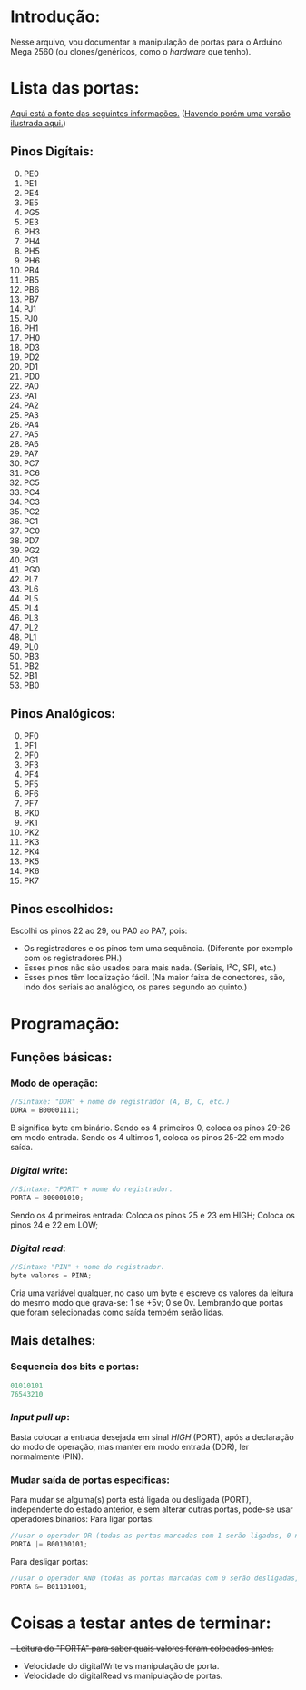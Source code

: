 # Introdução:
Nesse arquivo, vou documentar a manipulação de portas para o Arduino Mega 2560 (ou clones/genéricos, como o *hardware* que tenho).
# Lista das portas:
[Aqui está a fonte das seguintes informações.](https://docs.arduino.cc/hacking/hardware/PinMapping2560) ([Havendo porém uma versão ilustrada aqui.](https://web.archive.org/web/20171005020517/http://www.pighixxx.com/test/portfolio-items/mega/))
## Pinos Digítais:
0. PE0
1. PE1
2. PE4
3. PE5
4. PG5
5. PE3
6. PH3
7. PH4
8. PH5
9. PH6
10. PB4
11. PB5
12. PB6
13. PB7
14. PJ1
15. PJ0
16. PH1
17. PH0
18. PD3
19. PD2
20. PD1
21. PD0
22. PA0
23. PA1
24. PA2
25. PA3
26. PA4
27. PA5
28. PA6
29. PA7
30. PC7
31. PC6
32. PC5
33. PC4
34. PC3
35. PC2
36. PC1
37. PC0
38. PD7
39. PG2
40. PG1
41. PG0
42. PL7
43. PL6
44. PL5
45. PL4
46. PL3
47. PL2
48. PL1
49. PL0
50. PB3
51. PB2
52. PB1
53. PB0
## Pinos Analógicos:
0. PF0
1. PF1
2. PF0
3. PF3
4. PF4
5. PF5
6. PF6
7. PF7
8. PK0
9. PK1
10. PK2
11. PK3
12. PK4
13. PK5
14. PK6
15. PK7
## Pinos escolhidos:
Escolhi os pinos 22 ao 29, ou PA0 ao PA7, pois:
- Os registradores e os pinos tem uma sequência. (Diferente por exemplo com os registradores PH.)
- Esses pinos não são usados para mais nada. (Seriais, I²C, SPI, etc.)
- Esses pinos têm localização fácil. (Na maior faixa de conectores, são, indo dos seriais ao analógico, os pares segundo ao quinto.)
# Programação:
## Funções básicas:
### Modo de operação:
```cpp
//Sintaxe: "DDR" + nome do registrador (A, B, C, etc.)
DDRA = B00001111;
```
B significa byte em binário.
Sendo os 4 primeiros 0, coloca os pinos 29-26 em modo entrada.
Sendo os 4 ultimos 1, coloca os pinos 25-22 em modo saída.
### *Digital write*:
```cpp
//Sintaxe: "PORT" + nome do registrador.
PORTA = B00001010;
```
Sendo os 4 primeiros entrada:
Coloca os pinos 25 e 23 em HIGH;
Coloca os pinos 24 e 22 em LOW;
### *Digital read*:
```cpp
//Sintaxe "PIN" + nome do registrador.
byte valores = PINA;
```
Cria uma variável qualquer, no caso um byte e escreve os valores da leitura do mesmo modo que grava-se:
1 se +5v;
0 se 0v.
Lembrando que portas que foram selecionadas como saída tembém serão lidas.
## Mais detalhes:
### Sequencia dos bits e portas:
```c
01010101
76543210
```
### *Input pull up*:
Basta colocar a entrada desejada em sinal *HIGH* (PORT), após a declaração do modo de operação, mas manter em modo entrada (DDR), ler normalmente (PIN).
### Mudar saída de portas especificas:
Para mudar se alguma(s) porta está ligada ou desligada (PORT), independente do estado anterior, e sem alterar outras portas, pode-se usar operadores binarios:
Para ligar portas:
```cpp
//usar o operador OR (todas as portas marcadas com 1 serão ligadas, 0 não serão alteradas)
PORTA |= B00100101;
```
Para desligar portas:
```cpp
//usar o operador AND (todas as portas marcadas com 0 serão desligadas, 1 não serão alteradas)
PORTA &= B01101001;
```
# Coisas a testar antes de terminar:
~~- Leitura do "PORTA" para saber quais valores foram colocados antes.~~
- Velocidade do digitalWrite vs manipulação de porta.
- Velocidade do digitalRead vs manipulação de portas.

